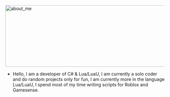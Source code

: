 <img width="544" height="195" alt="about_me" src="https://github.com/user-attachments/assets/fb6aa890-3cc9-44a0-8f2f-ea0d1da62c56" />

- Hello, I am a developer of C# & Lua/LuaU, I am currently a solo coder and do random projects only for fun, I am currently more in the language Lua/LuaU, I spend most of my time writing scripts for Roblox and Gamesense.

